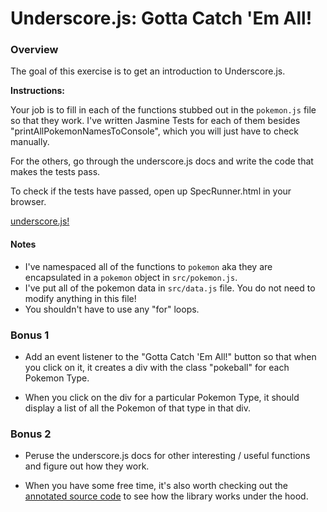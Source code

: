 # Underscore.js: Gotta Catch 'Em All!

### Overview

The goal of this exercise is to get an introduction to Underscore.js.

**Instructions:**

Your job is to fill in each of the functions stubbed out in the `pokemon.js` file so that they work. I've written Jasmine Tests for each of them besides "printAllPokemonNamesToConsole", which you will just have to check manually.

For the others, go through the underscore.js docs and write the code that makes the tests pass.

To check if the tests have passed, open up SpecRunner.html in your browser.

[underscore.js!](http://underscorejs.org/)

#### Notes
* I've namespaced all of the functions to `pokemon` aka they are encapsulated in a `pokemon` object in `src/pokemon.js`.
* I've put all of the pokemon data in `src/data.js` file. You do not need to modify anything in this file!
* You shouldn't have to use any "for" loops.

### Bonus 1

* Add an event listener to the "Gotta Catch 'Em All!" button so that when you click on it, it creates a div with the class "pokeball" for each Pokemon Type.

* When you click on the div for a particular Pokemon Type, it should display a list of all the Pokemon of that type in that div.

### Bonus 2

* Peruse the underscore.js docs for other interesting / useful functions and figure out how they work.

* When you have some free time, it's also worth checking out the [annotated source code](http://underscorejs.org/docs/underscore.html) to see how the library works under the hood.
